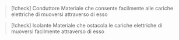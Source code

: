 >[!check] Conduttore
>Materiale che consente facilmente alle cariche elettriche di muoversi attraverso di esso

>[!check] Isolante
>Materiale che ostacola le cariche elettriche di muoversi facilmente attraverso di esso

